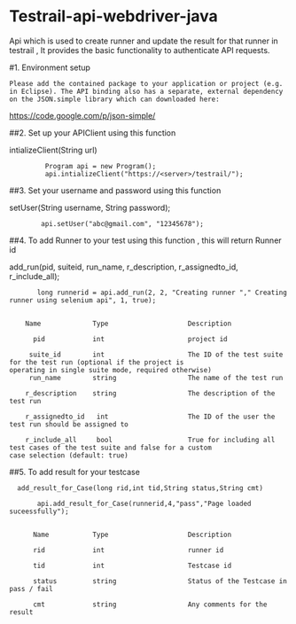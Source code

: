 # Testrail-api-webdriver-java
Api which is used to create runner and update the result for that runner in testrail , It provides the basic functionality to authenticate API requests.

#1. Environment setup
    
    Please add the contained package to your application or project (e.g. in Eclipse). The API binding also has a separate, external dependency on the JSON.simple library which can downloaded here:

https://code.google.com/p/json-simple/

##2. Set up your APIClient using this function 

   intializeClient(String url)
   
   
             Program api = new Program();
             api.intializeClient("https://<server>/testrail/");
        
##3. Set your username and password using this function

   setUser(String username, String password);
   
  
            api.setUser("abc@gmail.com", "12345678");
       
##4. To add Runner to your test using this function , this will return Runner id 

   add_run(pid, suiteid, run_name, r_description, r_assignedto_id, r_include_all);
   
           long runnerid = api.add_run(2, 2, "Creating runner "," Creating runner using selenium api", 1, true);
   
   
        Name	         Type	                 Description
   
          pid            int                     project id 
   
         suite_id	     int	                 The ID of the test suite for the test run (optional if the project is                                                          operating in single suite mode, required otherwise)
         run_name	     string	                 The name of the test run
   
        r_description	 string	                 The description of the test run

        r_assignedto_id	  int	                 The ID of the user the test run should be assigned to

        r_include_all     bool	                 True for including all test cases of the test suite and false for a custom                                                    case selection (default: true)

##5. To add result for your testcase

      add_result_for_Case(long rid,int tid,String status,String cmt)
       
           api.add_result_for_Case(runnerid,4,"pass","Page loaded suceessfully");
           
    
          Name	         Type	                 Description
   
          rid            int                     runner id 
   
          tid	         int	                 Testcase id
          
          status	     string	                 Status of the Testcase in pass / fail
            
          cmt	         string	                 Any comments for the result 
   
   
  
   
